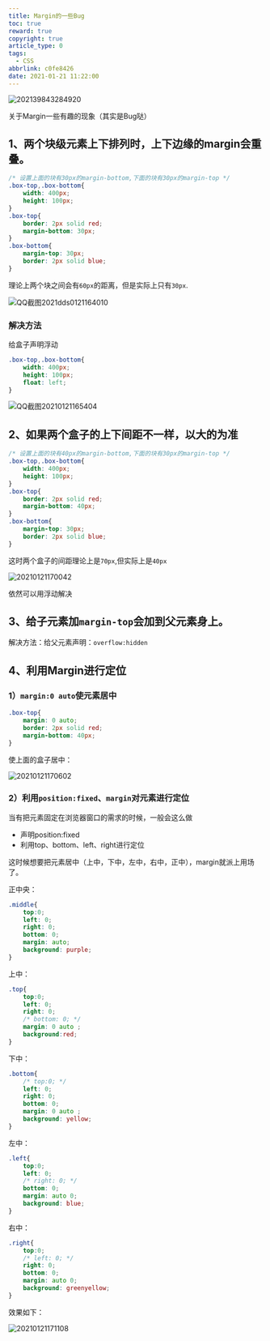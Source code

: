 ```yaml
---
title: Margin的一些Bug
toc: true
reward: true
copyright: true
article_type: 0
tags:
  - CSS
abbrlink: c0fe8426
date: 2021-01-21 11:22:00
---
```


![202139843284920](https://cdn.jsdelivr.net/gh/Anyway521/blogpic2@main/image/202139843284920.jpg)

关于Margin一些有趣的现象（其实是Bug哒）
<!-- more -->

## 1、两个块级元素上下排列时，上下边缘的margin会重叠。

``` css
/* 设置上面的块有30px的margin-bottom,下面的块有30px的margin-top */
.box-top,.box-bottom{
    width: 400px;
    height: 100px;
}
.box-top{
    border: 2px solid red;
    margin-bottom: 30px;
}
.box-bottom{
    margin-top: 30px;
    border: 2px solid blue;
}
```
理论上两个块之间会有`60px`的距离，但是实际上只有`30px`.

![QQ截图2021dds0121164010](https://cdn.jsdelivr.net/gh/Anyway521/blogpic2@main/image/QQ截图2021dds0121164010.jpg)

### 解决方法
给盒子声明浮动
``` css
.box-top,.box-bottom{
    width: 400px;
    height: 100px;
    float: left;
}
```

![QQ截图20210121165404](https://cdn.jsdelivr.net/gh/Anyway521/blogpic2@main/image/QQ截图20210121165404.jpg)

## 2、如果两个盒子的上下间距不一样，以大的为准

``` css
/* 设置上面的块有40px的margin-bottom,下面的块有30px的margin-top */
.box-top,.box-bottom{
    width: 400px;
    height: 100px;
}
.box-top{
    border: 2px solid red;
    margin-bottom: 40px;
}
.box-bottom{
    margin-top: 30px;
    border: 2px solid blue;
}
```
这时两个盒子的间距理论上是`70px`,但实际上是`40px`

![20210121170042](https://cdn.jsdelivr.net/gh/Anyway521/blogpic2@main/image/20210121170042.png)

依然可以用浮动解决

## 3、给子元素加`margin-top`会加到父元素身上。
解决方法：给父元素声明：`overflow:hidden` 

## 4、利用Margin进行定位
### 1）`margin:0 auto`使元素居中

``` css
.box-top{
    margin: 0 auto;
    border: 2px solid red;
    margin-bottom: 40px;
}
```
使上面的盒子居中：

![20210121170602](https://cdn.jsdelivr.net/gh/Anyway521/blogpic2@main/image/20210121170602.png)

### 2）利用`position:fixed`、`margin`对元素进行定位
当有把元素固定在浏览器窗口的需求的时候，一般会这么做

- 声明position:fixed
- 利用top、bottom、left、right进行定位

这时候想要把元素居中（上中，下中，左中，右中，正中），margin就派上用场了。

正中央：
``` css
.middle{
    top:0;
    left: 0;
    right: 0;
    bottom: 0;
    margin: auto; 
    background: purple;
}
```

上中：
``` css
.top{
    top:0;
    left: 0;
    right: 0;
    /* bottom: 0; */
    margin: 0 auto ;
    background:red;
}
```
下中：
``` css
.bottom{
    /* top:0; */
    left: 0;
    right: 0;
    bottom: 0;
    margin: 0 auto ;
    background: yellow;
}
```
左中：
``` css
.left{
    top:0;
    left: 0;
    /* right: 0; */
    bottom: 0;
    margin: auto 0;
    background: blue;
}
```
右中：
``` css
.right{
    top:0;
    /* left: 0; */
    right: 0;
    bottom: 0;
    margin: auto 0;
    background: greenyellow;
}
```
效果如下：

![20210121171108](https://cdn.jsdelivr.net/gh/Anyway521/blogpic2@main/image/20210121171108.png)

